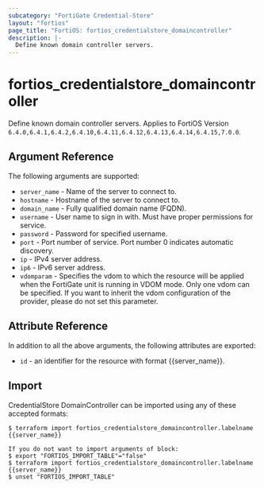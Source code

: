 ```yaml
---
subcategory: "FortiGate Credential-Store"
layout: "fortios"
page_title: "FortiOS: fortios_credentialstore_domaincontroller"
description: |-
  Define known domain controller servers.
---
```


# fortios_credentialstore_domaincontroller
Define known domain controller servers. Applies to FortiOS Version `6.4.0,6.4.1,6.4.2,6.4.10,6.4.11,6.4.12,6.4.13,6.4.14,6.4.15,7.0.0`.

## Argument Reference

The following arguments are supported:

* `server_name` - Name of the server to connect to.
* `hostname` - Hostname of the server to connect to.
* `domain_name` - Fully qualified domain name (FQDN).
* `username` - User name to sign in with. Must have proper permissions for service.
* `password` - Password for specified username.
* `port` - Port number of service. Port number 0 indicates automatic discovery.
* `ip` - IPv4 server address.
* `ip6` - IPv6 server address.
* `vdomparam` - Specifies the vdom to which the resource will be applied when the FortiGate unit is running in VDOM mode. Only one vdom can be specified. If you want to inherit the vdom configuration of the provider, please do not set this parameter.


## Attribute Reference

In addition to all the above arguments, the following attributes are exported:
* `id` - an identifier for the resource with format {{server_name}}.

## Import

CredentialStore DomainController can be imported using any of these accepted formats:
```
$ terraform import fortios_credentialstore_domaincontroller.labelname {{server_name}}

If you do not want to import arguments of block:
$ export "FORTIOS_IMPORT_TABLE"="false"
$ terraform import fortios_credentialstore_domaincontroller.labelname {{server_name}}
$ unset "FORTIOS_IMPORT_TABLE"
```
